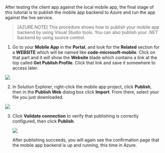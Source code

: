 

After testing the client app against the local mobile app, the final stage of this tutorial is to publish the mobile app backend to Azure and run the app against the live service.

>[AZURE.NOTE] This procedure shows how to publish your mobile app backend by using Visual Studio tools. You can also publish your .NET backend by using source control.

1. Go to your **Mobile App** in the **Portal**, and look for the **Related** section for a **WEBSITE** which will be named like **code-microsoft-mobile**. Click on that part and it will show the **Website** blade which contains a link at the top called **Get Publish Profile**. Click that link and save it somewhere to access later.

 ![](./media/app-service-mobile-dotnet-backend-publish-service-preview/dotnet-publish-profile.png)

2. In Solution Explorer, right-click the mobile app project, click **Publish**, then in the **Publish Web** dialog box click **Import**. From there, select your file you just downloaded.

 ![](./media/app-service-mobile-dotnet-backend-publish-service-preview/dotnet-publish-import.png)

3. Click **Validate connection** to verify that publishing is correctly configured, then click **Publish**.

	![](./media/app-service-mobile-dotnet-backend-publish-service-preview/dotnet-publish-settings.png)

	After publishing succeeds, you will again see the confirmation page that the mobile app backend is up and running, this time in Azure.
